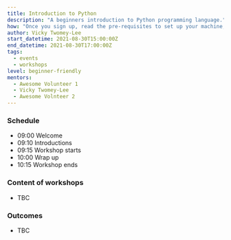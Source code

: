 ```yaml
---
title: Introduction to Python
description: "A beginners introduction to Python programming language."
how: "Once you sign up, read the pre-requisites to set up your machine, any questions, email contact@codinggrace.com. In the meantime, you will receive a link and details on how to join the session and we will make sure everyone is setup before we proceed with the workshop. And ask questions at any time during the workshop, we have mentors on hand to help you."
author: Vicky Twomey-Lee
start_datetime: 2021-08-30T15:00:00Z
end_datetime: 2021-08-30T17:00:00Z
tags:
  - events
  - workshops
level: beginner-friendly
mentors:
  - Awesome Volunteer 1
  - Vicky Twomey-Lee
  - Awesome Volnteer 2
---
```


### Schedule
* 09:00 Welcome
* 09:10 Introductions
* 09:15 Workshop starts
* 10:00 Wrap up
* 10:15 Workshop ends

### Content of workshops
* TBC

### Outcomes
* TBC